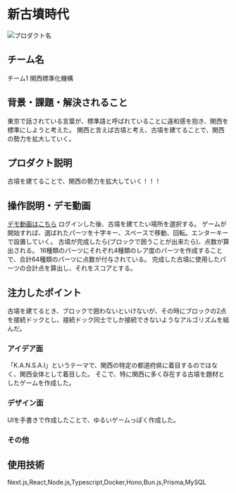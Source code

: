 # 新古墳時代
<!-- プロダクト名に変更してください -->

![プロダクト名](https://kc3.me/cms/wp-content/uploads/2024/11/hack25-eyecatch.png)
<!-- プロダクト名・イメージ画像を差し変えてください -->


## チーム名
チーム1 関西標準化機構
<!-- チームIDとチーム名を入力してください -->


## 背景・課題・解決されること
東京で話されている言葉が、標準語と呼ばれていることに違和感を抱き、関西を標準にしようと考えた。
関西と言えば古墳と考え、古墳を建てることで、関西の勢力を拡大していく。
<!-- テーマ「関西をいい感じに」に対して、考案するプロダクトがどういった(Why)背景から思いついたのか、どのよう(What)な課題があり、どのよう(How)に解決するのかを入力してください -->


## プロダクト説明
古墳を建てることで、関西の勢力を拡大していく！！！
<!-- 開発したプロダクトの説明を入力してください -->


## 操作説明・デモ動画
[デモ動画はこちら](https://www.youtube.com/watch?v=fbzGp0XJGq8)
ログインした後、古墳を建てたい場所を選択する。
ゲームが開始すれば、選ばれたパーツを十字キー、スペースで移動、回転。エンターキーで設置していく。
古墳が完成したら(ブロックで囲うことが出来たら)、点数が算出される。
16種類のパーツにそれぞれ4種類のレア度のパーツを作成することで、合計64種類のパーツに点数が付与されている。
完成した古墳に使用したパーツの合計点を算出し、それをスコアとする。
<!-- 開発したプロダクトの操作説明について入力してください。また、操作説明デモ動画があれば、埋め込みやリンクを記載してください -->


## 注力したポイント
古墳を建てるとき、ブロックで囲わないといけないが、その時にブロックの2点を接続ドックとし、接続ドック同士でしか接続できないようなアルゴリズムを組んだ。
<!-- 開発したプロダクトの中で、特に注力して作成した箇所・ポイントについて入力してください -->
### アイデア面
「K.A.N.S.A.I」というテーマで、関西の特定の都道府県に着目するのではなく、関西全体として着目した。
そこで、特に関西に多く存在する古墳を題材としたゲームを作成した。

### デザイン面
UIを手書きで作成したことで、ゆるいゲームっぽく作成した。
### その他

## 使用技術
Next.js,React,Node.js,Typescript,Docker,Hono,Bun.js,Prisma,MySQL
<!-- 使用技術を入力してください -->


<!--
markdownの記法はこちらを参照してください！
https://docs.github.com/ja/get-started/writing-on-github/getting-started-with-writing-and-formatting-on-github/basic-writing-and-formatting-syntax
-->
